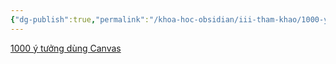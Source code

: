 ```yaml
---
{"dg-publish":true,"permalink":"/khoa-hoc-obsidian/iii-tham-khao/1000-y-tuong-dung-canvas/","dgPassFrontmatter":true,"noteIcon":"1","created":"","updated":""}
---
```


[1000 ý tưởng dùng Canvas](https://mp.weixin.qq.com/s?__biz=Mzg5Njk3MDUyMQ%3D%3D&mid=2247487468&idx=1&sn=79f2ed8cb7af3bfa9188aa3182c831fa&source=41&fbclid=IwAR2x-3f6pX0LGyc4Zga15-7f1lgoTnYxlpQ0M7Nzhxnmne1zZKTNbAv2R3U#wechat_redirect)